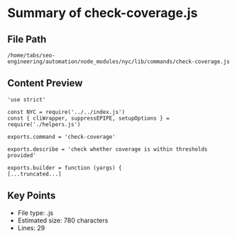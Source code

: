# Summary of check-coverage.js
  
## File Path
`/home/tabs/seo-engineering/automation/node_modules/nyc/lib/commands/check-coverage.js`

## Content Preview
```
'use strict'

const NYC = require('../../index.js')
const { cliWrapper, suppressEPIPE, setupOptions } = require('./helpers.js')

exports.command = 'check-coverage'

exports.describe = 'check whether coverage is within thresholds provided'

exports.builder = function (yargs) {
[...truncated...]
```

## Key Points
- File type: .js
- Estimated size: 780 characters
- Lines: 29
